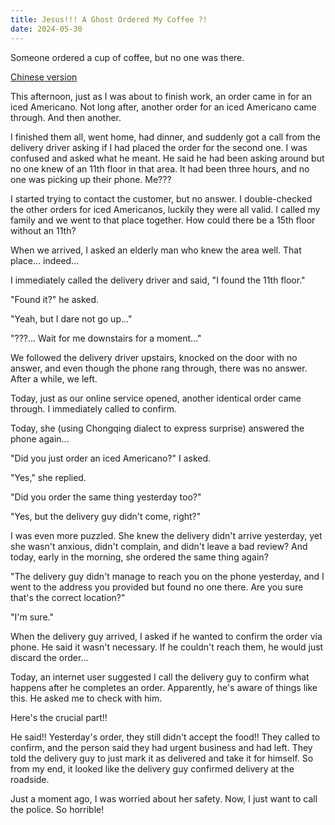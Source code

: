 ```yaml
---
title: Jesus!!! A Ghost Ordered My Coffee ?!
date: 2024-05-30
---
```


Someone ordered a cup of coffee, but no one was there.

[Chinese version](https://www.xiaohongshu.com/explore/66588d4900000000150128be)

<!--more-->

This afternoon, just as I was about to finish work, an order came in for an iced Americano. Not long after, another order for an iced Americano came through. And then another.

I finished them all, went home, had dinner, and suddenly got a call from the delivery driver asking if I had placed the order for the second one. I was confused and asked what he meant. He said he had been asking around but no one knew of an 11th floor in that area. It had been three hours, and no one was picking up their phone. Me??? 

I started trying to contact the customer, but no answer. I double-checked the other orders for iced Americanos, luckily they were all valid. I called my family and we went to that place together. How could there be a 15th floor without an 11th?

When we arrived, I asked an elderly man who knew the area well. That place... indeed...

I immediately called the delivery driver and said, "I found the 11th floor."

"Found it?" he asked.

"Yeah, but I dare not go up..."

"???... Wait for me downstairs for a moment..."

We followed the delivery driver upstairs, knocked on the door with no answer, and even though the phone rang through, there was no answer. After a while, we left.

Today, just as our online service opened, another identical order came through. I immediately called to confirm.

Today, she (using Chongqing dialect to express surprise) answered the phone again...

"Did you just order an iced Americano?" I asked.

"Yes," she replied.

"Did you order the same thing yesterday too?"

"Yes, but the delivery guy didn't come, right?"

I was even more puzzled. She knew the delivery didn't arrive yesterday, yet she wasn't anxious, didn't complain, and didn't leave a bad review? And today, early in the morning, she ordered the same thing again?

"The delivery guy didn't manage to reach you on the phone yesterday, and I went to the address you provided but found no one there. Are you sure that's the correct location?"

"I'm sure."

When the delivery guy arrived, I asked if he wanted to confirm the order via phone. He said it wasn't necessary. If he couldn't reach them, he would just discard the order...

Today, an internet user suggested I call the delivery guy to confirm what happens after he completes an order. Apparently, he's aware of things like this. He asked me to check with him.

Here's the crucial part!!

He said!! Yesterday's order, they still didn't accept the food!! They called to confirm, and the person said they had urgent business and had left. They told the delivery guy to just mark it as delivered and take it for himself. So from my end, it looked like the delivery guy confirmed delivery at the roadside.

Just a moment ago, I was worried about her safety. Now, I just want to call the police. So horrible!
